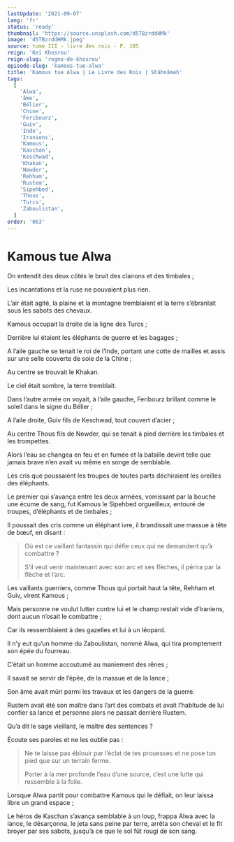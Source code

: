 ```yaml
---
lastUpdate: '2021-09-07'
lang: 'fr'
status: 'ready'
thumbnail: 'https://source.unsplash.com/d5TBzrddHMk'
image: 'd5TBzrddHMk.jpeg'
source: tome III - livre des rois - P. 105
reign: 'Keï Khosrou'
reign-slug: 'regne-de-khosrou'
episode-slug: 'kamous-tue-alwa'
title: 'Kamous tue Alwa | Le Livre des Rois | Shâhnâmeh'
tags:
  [
    'Alwa',
    'âme',
    'Bélier',
    'Chine',
    'Feribourz',
    'Guiv',
    'Inde',
    'Iraniens',
    'Kamous',
    'Kaschan',
    'Keschwad',
    'Khakan',
    'Newder',
    'Rehham',
    'Rustem',
    'Sipehbed',
    'Thous',
    'Turcs',
    'Zaboulistan',
  ]
order: '063'
---
```


<!-- LTeX: language=fr -->

# Kamous tue Alwa

On entendit des deux côtés le bruit des clairons et des timbales ;

Les incantations et la ruse ne pouvaient plus rien.

L’air était agité, la plaine et la montagne tremblaient et la terre s’ébranlait sous les sabots des chevaux.

Kamous occupait la droite de la ligne des Turcs ;

Derrière lui étaient les éléphants de guerre et les bagages ;

A l’aile gauche se tenait le roi de l’Inde, portant une cotte de mailles et assis sur une selle couverte de soie de la Chine ;

Au centre se trouvait le Khakan.

Le ciel était sombre, la terre tremblait.

Dans l’autre armée on voyait, à l’aile gauche, Feribourz brillant comme le soleil dans le signe du Bélier ;

A l’aile droite, Guiv fils de Keschwad, tout couvert d’acier ;

Au centre Thous fils de Newder, qui se tenait à pied derrière les timbales et les trompettes.

Alors l’eau se changea en feu et en fumée et la bataille devint telle que jamais brave n’en avait vu même en songe de semblable.

Les cris que poussaient les troupes de toutes parts déchiraient les oreilles des éléphants.

Le premier qui s’avança entre les deux armées, vomissant par la bouche une écume de sang, fut Kamous le Sipehbed orgueilleux, entouré de troupes, d’éléphants et de timbales ;

Il poussait des cris comme un éléphant ivre, il brandissait une massue à tête de bœuf, en disant :

> Où est ce vaillant fantassin qui défie ceux qui ne demandent qu’à combattre ?
>
> S’il veut venir maintenant avec son arc et ses flèches, il périra par la flèche et l’arc.

Les vaillants guerriers, comme Thous qui portait haut la tête, Rehham et Guiv, virent Kamous ;

Mais personne ne voulut lutter contre lui et le champ restait vide d’Iraniens, dont aucun n’osait le combattre ;

Car ils ressemblaient à des gazelles et lui à un léopard.

Il n’y eut qu’un homme du Zaboulistan, nommé Alwa, qui tira promptement son épée du fourreau.

C’était un homme accoutumé au maniement des rênes ;

Il savait se servir de l’épée, de la massue et de la lance ;

Son âme avait mûri parmi les travaux et les dangers de la guerre.

Rustem avait été son maître dans l’art des combats et avait l’habitude de lui confier sa lance et personne alors ne passait derrière Rustem.

Qu’a dit le sage vieillard, le maître des sentences ?

Écoute ses paroles et ne les oublie pas :

> Ne te laisse pas éblouir par l’éclat de tes prouesses et ne pose ton pied que sur un terrain ferme.
>
> Porter à la mer profonde l’eau d’une source, c’est une lutte qui ressemble à la folie.

Lorsque Alwa partit pour combattre Kamous qui le défiait, on leur laissa libre un grand espace ;

Le héros de Kaschan s’avança semblable à un loup, frappa Alwa avec la lance, le désarçonna, le jeta sans peine par terre, arrêta son cheval et le fit broyer par ses sabots, jusqu’à ce que le sol fût rougi de son sang.
